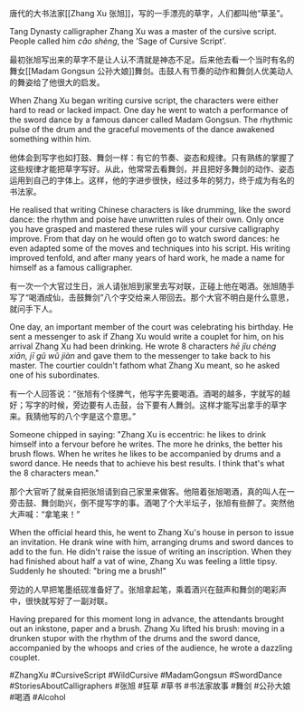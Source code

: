唐代的大书法家[[Zhang Xu 张旭]]，写的一手漂亮的草字，人们都叫他“草圣”。

Tang Dynasty calligrapher Zhang Xu was a master of the cursive script. People called him *cǎo shèng*, the 'Sage of Cursive Script'.

最初张旭写出来的草字不是让人认不清就是神态不足。后来他去看一个当时有名的舞女[[Madam Gongsun 公孙大娘]]舞剑。击鼓人有节奏的动作和舞剑人优美动人的舞姿给了他很大的启发。

When Zhang Xu began writing cursive script, the characters were either hard to read or lacked impact. One day he went to watch a performance of the sword dance by a famous dancer called Madam Gongsun. The rhythmic pulse of the drum and the graceful movements of the dance awakened something within him.

他体会到写字也如打鼓、舞剑一样：有它的节奏、姿态和规律。只有熟练的掌握了这些规律才能把草字写好。从此，他常常去看舞剑，并且把好多舞剑的动作、姿态运用到自己的字体上。这样，他的字进步很快，经过多年的努力，终于成为有名的书法家。

He realised that writing Chinese characters is like drumming, like the sword dance: the rhythm and poise have unwritten rules of their own. Only once you have grasped and mastered these rules will your cursive calligraphy improve. From that day on he would often go to watch sword dances: he even adapted some of the moves and techniques into his script. His writing improved tenfold, and after many years of hard work, he made a name for himself as a famous calligrapher.

有一次一个大官过生日，派人请张旭到家里去写对联，正碰上他在喝酒。张旭随手写了“喝酒成仙，击鼓舞剑”八个字交给来人带回去。那个大官不明白是什么意思，就问手下人。

One day, an important member of the court was celebrating his birthday. He sent a messenger to ask if Zhang Xu would write a couplet for him, on his arrival Zhang Xu had been drinking. He wrote 8 characters *hē jǐu chéng xiān, jī gǔ wǔ jiàn*  and gave them to the messenger to take back to his master. The courtier couldn't fathom what Zhang Xu meant, so he asked one of his subordinates.

有一个人回答说：“张旭有个怪脾气，他写字先要喝酒。酒喝的越多，字就写的越好；写字的时候，旁边要有人击鼓，台下要有人舞剑。这样才能写出拿手的草字来。我猜他写的八个字是这个意思。”

Someone chipped in saying: "Zhang Xu is eccentric: he likes to drink himself into a fervour before he writes. The more he drinks, the better his brush flows. When he writes he likes to be accompanied by drums and a sword dance. He needs that to achieve his best results. I think that's what the 8 characters mean."

那个大官听了就亲自把张旭请到自己家里来做客。他陪着张旭喝酒，真的叫人在一旁击鼓、舞剑助兴，倒不提写字的事。酒喝了个大半坛子，张旭有些醉了。突然他大声喊：“拿笔来！”

When the official heard this, he went to Zhang Xu's house in person to issue an invitation. He drank wine with him, arranging drums and sword dances to add to the fun. He didn't raise the issue of writing an inscription. When they had finished about half a vat of wine, Zhang Xu was feeling a little tipsy. Suddenly he shouted: "bring me a brush!"

旁边的人早把笔墨纸砚准备好了。张旭拿起笔，乘着酒兴在鼓声和舞剑的喝彩声中，很快就写好了一副对联。

Having prepared for this moment long in advance, the attendants brought out an inkstone, paper and a brush. Zhang Xu lifted his brush: moving in a drunken stupor with the rhythm of the drums and the sword dance, accompanied by the whoops and cries of the audience, he wrote a dazzling couplet.

#ZhangXu #CursiveScript #WildCursive #MadamGongsun #SwordDance #StoriesAboutCalligraphers #张旭 #狂草 #草书 #书法家故事 #舞剑 #公孙大娘 #喝酒 #Alcohol
